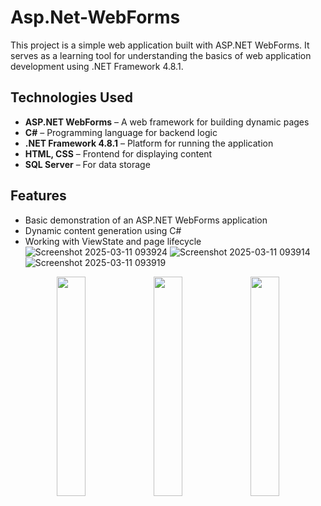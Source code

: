 # Asp.Net-WebForms

This project is a simple web application built with ASP.NET WebForms. It serves as a learning tool for understanding the basics of web application development using .NET Framework 4.8.1.

## Technologies Used
- **ASP.NET WebForms** – A web framework for building dynamic pages
- **C#** – Programming language for backend logic
- **.NET Framework 4.8.1** – Platform for running the application
- **HTML, CSS** – Frontend for displaying content
- **SQL Server** – For data storage

## Features
- Basic demonstration of an ASP.NET WebForms application
- Dynamic content generation using C#
- Working with ViewState and page lifecycle
![Screenshot 2025-03-11 093924](https://github.com/user-attachments/assets/6f5ceff9-3af1-431d-a078-e02bac65aba0)
![Screenshot 2025-03-11 093914](https://github.com/user-attachments/assets/20861eff-07e5-497e-a7a2-258ef9305dac)
![Screenshot 2025-03-11 093919](https://github.com/user-attachments/assets/acf10016-e8ec-4e0b-b8fe-8517c8bffa49)

<p align="center">
  <img src="[https://link_to_image1.com](https://github.com/user-attachments/assets/6f5ceff9-3af1-431d-a078-e02bac65aba0)" width="30%" />
  <img src="[https://link_to_image2.com](https://github.com/user-attachments/assets/20861eff-07e5-497e-a7a2-258ef9305dac)" width="30%" />
  <img src="[https://link_to_image3.com](https://github.com/user-attachments/assets/acf10016-e8ec-4e0b-b8fe-8517c8bffa49)" width="30%" />
</p>
